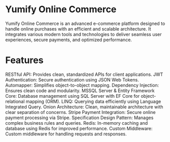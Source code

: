 # Yumify Online Commerce

Yumify Online Commerce is an advanced e-commerce platform designed to handle online purchases with an efficient and scalable architecture. It integrates various modern tools and technologies to deliver seamless user experiences, secure payments, and optimized performance.

# Features
RESTful API: Provides clean, standardized APIs for client applications.
JWT Authentication: Secure authentication using JSON Web Tokens.
Automapper: Simplifies object-to-object mapping.
Dependency Injection: Ensures clean code and modularity.
MSSQL Server & Entity Framework Core: Database management using SQL Server with EF Core for object-relational mapping (ORM).
LINQ: Querying data efficiently using Language Integrated Query.
Onion Architecture: Clean, maintainable architecture with clear separation of concerns.
Stripe Payment Integration: Secure online payment processing via Stripe.
Specification Design Pattern: Manages complex business rules and queries.
Redis: In-memory caching and database using Redis for improved performance.
Custom Middleware: Custom middleware for handling requests and responses.
